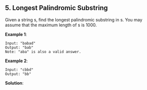 ## 5. Longest Palindromic Substring

Given a string s, find the longest palindromic substring in s. You may assume that the maximum length of s is 1000.

**Example 1**:

```
Input: "babad"
Output: "bab"
Note: "aba" is also a valid answer.
```

**Example 2**:

```
Input: "cbbd"
Output: "bb"
```

**Solution**:

```

```

